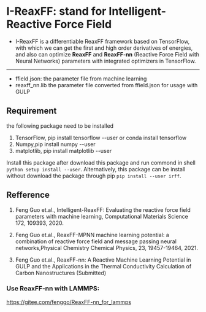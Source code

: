 # I-ReaxFF: stand for Intelligent-Reactive Force Field

- I-ReaxFF is a differentiable ReaxFF framework based on TensorFlow, with which we can get the first and high order derivatives of energies, and also can optimize **ReaxFF** and **ReaxFF-nn** (Reactive Force Field with Neural Networks) parameters with integrated optimizers in TensorFlow.

---

* ffield.json: the parameter file from machine learning
* reaxff_nn.lib  the parameter file converted from ffield.json for usage with GULP

## Requirement
 the following package need to be installed
1. TensorFlow, pip install tensorflow --user or conda install tensorflow
2. Numpy,pip install numpy --user
3. matplotlib, pip install matplotlib --user

Install this package after download this package and run commond in shell ``` python setup install --user ```. 
Alternatively, this package can be install without download the package through pip
``` pip install --user irff ```.


## Refference
1. Feng Guo et.al., Intelligent-ReaxFF: Evaluating the reactive force field parameters with machine learning, Computational Materials Science 172, 109393, 2020. 

2. Feng Guo et.al., ReaxFF-MPNN machine learning potential: a combination of reactive force field and message passing neural networks,Physical Chemistry Chemical Physics, 23, 19457-19464, 2021.

3. Feng Guo et.al., ReaxFF-nn: A Reactive Machine Learning Potential in GULP and the Applications in the Thermal Conductivity Calculation of Carbon Nanostructures (Submitted)

### Use ReaxFF-nn with LAMMPS:
https://gitee.com/fenggo/ReaxFF-nn_for_lammps

